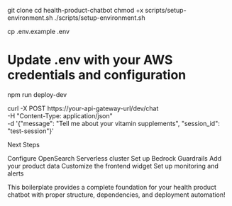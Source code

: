 git clone <your-repo>
cd health-product-chatbot
chmod +x scripts/setup-environment.sh
./scripts/setup-environment.sh


cp .env.example .env
# Update .env with your AWS credentials and configuration

npm run deploy-dev


curl -X POST https://your-api-gateway-url/dev/chat \
  -H "Content-Type: application/json" \
  -d '{"message": "Tell me about your vitamin supplements", "session_id": "test-session"}'



  Next Steps

Configure OpenSearch Serverless cluster
Set up Bedrock Guardrails
Add your product data
Customize the frontend widget
Set up monitoring and alerts

This boilerplate provides a complete foundation for your health product chatbot with proper structure, dependencies, and deployment automation!